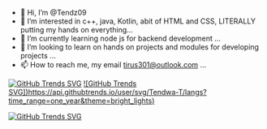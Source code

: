 - 👋 Hi, I’m @Tendz09
- 👀 I’m interested in c++, java, Kotlin, abit of HTML and CSS, LITERALLY putting my hands on everything...
- 🌱 I’m currently learning node js for backend development ...
- 💞️ I’m looking to learn on hands on projects and modules for developing projects ...
- 📫 How to reach me, my email tirus301@outlook.com ...

[![GitHub Trends SVG](https://api.githubtrends.io/user/svg/Tendwa-T/repos?time_range=one_year&include_private=True&theme=bright_lights)](https://githubtrends.io)   [![GitHub Trends SVG])https://api.githubtrends.io/user/svg/Tendwa-T/langs?time_range=one_year&theme=bright_lights)](https://githubtrends.io)  


[![GitHub Trends SVG](https://api.githubtrends.io/user/svg/Tendwa-T/langs?time_range=one_year&group=other&compact=True&theme=bright_lights)](https://githubtrends.io)  



<!---
Tendz09/Tendz09 is a ✨ special ✨ repository because its `README.md` (this file) appears on your GitHub profile.
You can click the Preview link to take a look at your changes.
--->
